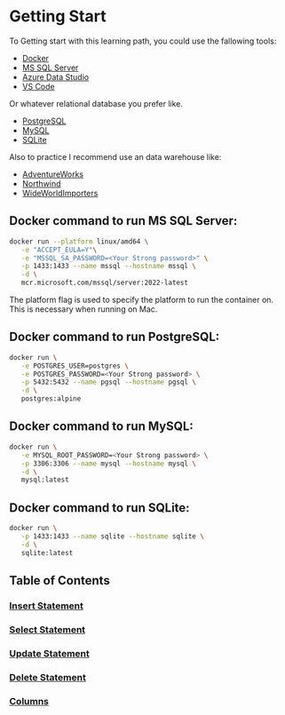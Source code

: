 # Getting Start

To Getting start with this learning path, you could use the fallowing tools:

- [Docker](https://www.docker.com/)
- [MS SQL Server](https://hub.docker.com/_/microsoft-mssql-server)
- [Azure Data Studio](https://docs.microsoft.com/en-us/sql/azure-data-studio/download?view=sql-server-ver15)
- [VS Code](https://code.visualstudio.com/)

Or whatever relational database you prefer like.

- [PostgreSQL](https://www.postgresql.org/)
- [MySQL](https://www.mysql.com/)
- [SQLite](https://www.sqlite.org/index.html)

Also to practice I recommend use an data warehouse like:

- [AdventureWorks](https://learn.microsoft.com/en-us/sql/samples/adventureworks-install-configure?view=sql-server-ver16&tabs=ssms)
- [Northwind](https://github.com/anasmorahhib/Northwind-datawarehouse/blob/master/northwind.sql)
- [WideWorldImporters](https://learn.microsoft.com/en-us/sql/samples/wide-world-importers-install-configure?view=sql-server-ver16&tabs=ssms)

## Docker command to run MS SQL Server:

```bash
docker run --platform linux/amd64 \
   -e "ACCEPT_EULA=Y"\
   -e "MSSQL_SA_PASSWORD=<Your Strong password>" \
   -p 1433:1433 --name mssql --hostname mssql \
   -d \
   mcr.microsoft.com/mssql/server:2022-latest
```

The platform flag is used to specify the platform to run the container on. This is necessary when running on Mac.

## Docker command to run PostgreSQL:

```bash
docker run \
   -e POSTGRES_USER=postgres \
   -e POSTGRES_PASSWORD=<Your Strong password> \
   -p 5432:5432 --name pgsql --hostname pgsql \
   -d \
   postgres:alpine
```

## Docker command to run MySQL:

```bash
docker run \
   -e MYSQL_ROOT_PASSWORD=<Your Strong password> \
   -p 3306:3306 --name mysql --hostname mysql \
   -d \
   mysql:latest
```

## Docker command to run SQLite:

```bash
docker run \
   -p 1433:1433 --name sqlite --hostname sqlite \
   -d \
   sqlite:latest
```

## Table of Contents

### [Insert Statement](./Insert%20Statement.md)

### [Select Statement](./Select%20Statement.md)

### [Update Statement](./Update%20Statement.md)

### [Delete Statement](./Delete%20Statement.md)

### [Columns](./Columns.md)
